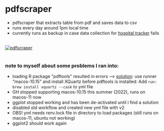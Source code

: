 # pdfscraper
* pdfscraper that extracts table from pdf and saves data to csv 
* runs every day around 1pm local time 
* currently runs as backup in case data collection for
<a href = "https://jlomako.shinyapps.io/occupancy_app/">hospital tracker</a>
fails
<br><br>

[![pdfscraper](https://github.com/jlomako/pdfscraper/actions/workflows/main.yml/badge.svg)](https://github.com/jlomako/pdfscraper/actions/workflows/main.yml)
<br><br>


### note to myself about some problems I ran into:
* loading R package "pdftools" resulted in errors -->
 <a href="https://github.com/r-lib/actions/issues/78#issuecomment-611733294">solution</a>: use runner "macos-10.15" and install XQuartz before pdftools is installed: Add <code>run: brew install xquartz --cask</code> to yml file<br>
* GH stopped supporting macos-10.15 this summer (2022), runs on macos-11 now
* ggplot stopped working and has been de-activated until i find a solution
* disabled old workflow and created new yml file with v2
* OBS! yml needs renv.lock file in directory to load packages (still runs on macos-11, ubuntu not working)
* ggplot2 should work again
